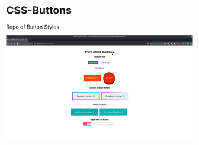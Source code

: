 # CSS-Buttons
Repo of Button Styles

![](https://raw.githubusercontent.com/codebyjustin/CSS-Buttons/master/buttons.gif)
